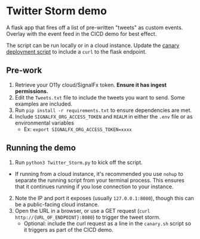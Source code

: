 # Twitter Storm demo

A flask app that fires off a list of pre-written "tweets" as custom events. Overlay with the event feed in the CICD demo for best effect.

The script can be run locally or in a cloud instance. Update the [canary deployment script](https://cd.splunkdev.com/observability-sales-engineering/field-demos/-/blob/main/CICD%20Automation%20Demo/Readme.md) to include a `curl` to the flask endpoint.

## Pre-work

1. Retrieve your O11y cloud/SignalFx token. **Ensure it has ingest permissions.**
1. Edit the `Tweets.txt` file to include the tweets you want to send. Some examples are included.
2. Run `pip install -r requirements.txt` to ensure dependencies are met.
3. Include `SIGNALFX_ORG_ACCESS_TOKEN` and `REALM` in either the `.env` file or as environmental variables
    - Ex: `export SIGNALFX_ORG_ACCESS_TOKEN=xxxx`


## Running the demo

1. Run `python3 Twitter_Storm.py` to kick off the script.
  - If running from a cloud instance, it's recommended you use `nohup` to separate the running script from your terminal process. This ensures that it continues running if you lose connection to your instance.
2. Note the IP and port it exposes (usually `127.0.0.1:8080`), though this can be a public-facing cloud instance.
3. Open the URL in a browser, or use a GET request (`curl http://{URL_OF_ENDPOINT}:8080`) to trigger the tweet storm.
   - Optional: include the curl request as a line in the `canary.sh` script so it triggers as part of the CICD demo.
